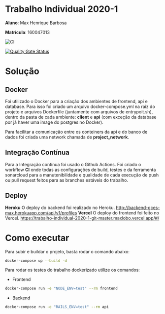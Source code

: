 # Trabalho Individual 2020-1

**Aluno**: Max Henrique Barbosa

**Matrícula**: 160047013

![CI](https://github.com/Maxlobo/Trabalho-Individual-2020-1/workflows/CI/badge.svg?branch=master)

[![Quality Gate Status](https://sonarcloud.io/api/project_badges/measure?project=Maxlobo_Trabalho-Individual-2020-1&metric=alert_status)](https://sonarcloud.io/dashboard?id=Maxlobo_Trabalho-Individual-2020-1)


# Solução

## Docker

Foi utilizado o Docker para a criação dos ambientes de frontend, api e database. Para isso foi criado um arquivo docker-compose.yml na raiz do projeto e arquivos Dockerfile (juntamente com arquivos de entrypoit.sh), dentro da pasta de cada ambiente: **client** e **api** (com exceção da database por já haver uma image do postgres no Docker).

Para facilitar a comunicação entre os conteiners da api e do banco de dados foi criada uma network chamada de **project_network**.


## Integração Contínua

Para a Integração contínua foi usado o Github Actions. Foi criado o workflow **CI** onde todas as configurações de build, testes e da ferramenta sonarcloud para a manutenibilidade e qualidade de cada execução de push ou pull request feitos para as branches estáveis do trabalho.

## Deploy 

**Heroku** O deploy do backend foi realizado no Heroku. http://backend-gces-max.herokuapp.com/api/v1/profiles
**Vercel** O deploy do frontend foi feito no Vercel. https://trabalho-individual-2020-1-git-master.maxlobo.vercel.app/#/

# Como executar

Para subir e buildar o projeto, basta rodar o comando abaixo:

```sh
docker-compose up --build -d
```

Para rodar os testes do trabalho dockerizado utilize os comandos:

- Frontend

```sh
docker-compose run -e "NODE_ENV=test" --rm frontend
```

- Backend

```sh
docker-compose run -e "RAILS_ENV=test" --rm api
```
